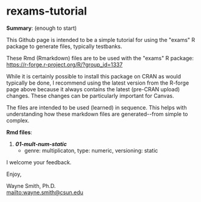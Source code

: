 # rexams-tutorial

**Summary**: (enough to start)

This Github page is intended to be a simple tutorial for using the "exams" R package to generate files, typically testbanks.

These Rmd (Rmarkdown) files are to be used with the "exams" R package:\
https://r-forge.r-project.org/R/?group_id=1337

While it is certainly possible to install this package on CRAN as would typically be done,
 I recommend using the latest version from the R-forge page above because it always contains the latest (pre-CRAN upload) changes.
 These changes can be particularly important for Canvas.

The files are intended to be used (learned) in sequence.  This helps with understanding how these markdown files are generated--from simple to complex.

**Rmd files**:

1. ***01-mult-num-static***
    * genre: multiplicaton, type: numeric, versioning: static

I welcome your feedback.


Enjoy,

Wayne Smith, Ph.D.\
<mailto:wayne.smith@csun.edu>

